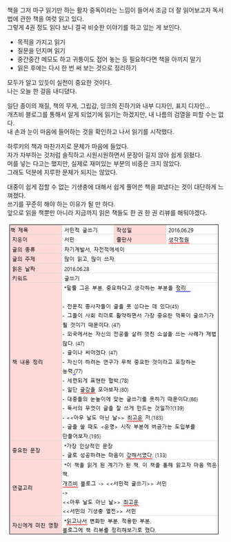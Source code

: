 책을 그저 마구 읽기만 하는 활자 중독이라는 느낌이 들어서 조금 더 잘 읽어보고자 독서법에 관한 책을 여럿 읽고 있다.  
그렇게 4권 정도 읽다 보니 결국 비슷한 이야기를 하고 있는 게 보인다.  
- 목적을 가지고 읽기
- 질문을 던지며 읽기
- 중간중간 메모도 하고 귀퉁이도 접어 놓는 등 필요하다면 책을 아끼지 말기
- 읽은 후에는 다시 한 번 써 보는 것으로 정리하기

모두가 알고 있듯이 실천이 중요한 것이다.  
나는 오늘 한 걸음 내디뎠다. 

일단 종이의 재질, 책의 무게, 그립감, 잉크의 진하기와 내부 디자인, 표지 디자인...  
개츠비 블로그를 통해서 알게 되었기에 읽기는 하겠지만, 내 나름의 검열을 피할 수는 없다.  
내 손과 눈이 마음에 들어하는 것을 확인하고 나서 읽기를 시작했다.  

하루키의 책과 마찬가지로 문체가 마음에 들었다.  
자가 자부하는 것처럼 솔직하고 시원시원하면서 문장이 길지 않아 쉽게 읽혔다.  
머를 넣는 다고는 했지만, 실제로 재미있는 부분의 비중은 크지 않았다.  
그래도 덕분에 지루한 문체가 되지는 않았다.  

대중이 쉽게 접할 수 없는 기생충에 대해서 쉽게 풀어쓴 책을 펴냈다는 것이 대단하게 느껴졌다.  
쓰기를 꾸준히 해야 하는 이유가 될 만 하다.  
앞으로 읽을 책뿐만 아니라 지금까지 읽은 책들도 한 권 한 권 리뷰를 해둬야겠다.

![](20160628_서민적글쓰기.PNG)
